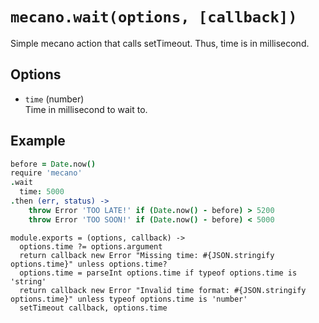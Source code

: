 
# `mecano.wait(options, [callback])`

Simple mecano action that calls setTimeout. Thus, time is in millisecond.

## Options

*   `time` (number)    
    Time in millisecond to wait to.   

## Example

```coffee
before = Date.now()
require 'mecano'
.wait
  time: 5000
.then (err, status) ->
    throw Error 'TOO LATE!' if (Date.now() - before) > 5200
    throw Error 'TOO SOON!' if (Date.now() - before) < 5000
```

    module.exports = (options, callback) ->
      options.time ?= options.argument
      return callback new Error "Missing time: #{JSON.stringify options.time}" unless options.time?
      options.time = parseInt options.time if typeof options.time is 'string'
      return callback new Error "Invalid time format: #{JSON.stringify options.time}" unless typeof options.time is 'number'
      setTimeout callback, options.time
